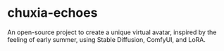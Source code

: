 # chuxia-echoes
An open-source project to create a unique virtual avatar, inspired by the feeling of early summer, using Stable Diffusion, ComfyUI, and LoRA.
